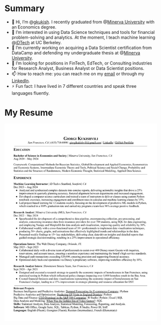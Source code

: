 # Summary
- 👋 Hi, I’m @[gkukish](https://www.linkedin.com/in/giorgikukishvili/). I recently graduated from @[Minerva University](https://www.minerva.edu/) with an Economics degree.
- 👀 I’m interested in using Data Science techniques and tools for financial problem-solving and analytics. At the moment, I teach machine learning @[iDTech](https://www.idtech.com/) at UC Berkeley.
- 🌱 I’m currently working on acquiring a Data Scientist certification from DataCamp and defending my undergraduate thesis at @[Minerva University](https://www.minerva.edu/).
- 💞️ I’m looking for positions in FinTech, EdTech, or Consulting industries for Research Analyst, Business Analyst or Data Scientist positions.
- 📫 How to reach me: you can reach me on my [email](giorgikukishvili@gmail.com) or through my [LinkedIn](https://www.linkedin.com/in/giorgikukishvili/).
- ⚡ Fun fact: I have lived in 7 different countries and speak three languages fluently.
# My Resume
![alt text](https://github.com/gkukish/gkukish/blob/main/GiorgiKukishvili_9.02.jpg?raw=true)
